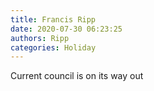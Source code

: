 ```yaml
---
title: Francis Ripp
date: 2020-07-30 06:23:25
authors: Ripp
categories: Holiday
---
```


 Current council is on its way out